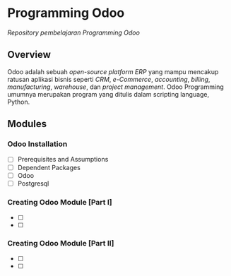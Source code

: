 # Programming Odoo
*Repository pembelajaran Programming Odoo*

## Overview
Odoo adalah sebuah *open-source platform ERP* yang mampu mencakup ratusan aplikasi bisnis seperti *CRM*, *e-Commerce*, *accounting*, *billing*, *manufacturing*, *warehouse*, dan *project management*. Odoo Programming umumnya merupakan program yang ditulis dalam scripting language, Python. 

## Modules
### Odoo Installation
- [ ] Prerequisites and Assumptions
- [ ] Dependent Packages
- [ ] Odoo
- [ ] Postgresql
### Creating Odoo Module [Part I]
- [ ] 
- [ ] 
### Creating Odoo Module [Part II]
- [ ] 
- [ ] 